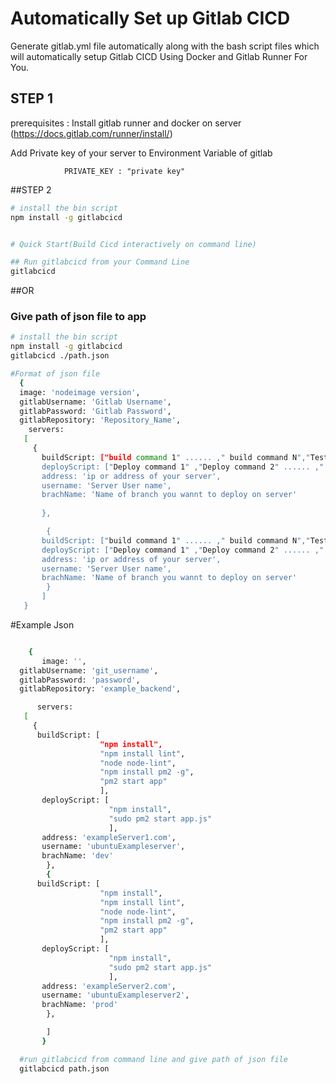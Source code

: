 
# Automatically Set up Gitlab CICD

Generate gitlab.yml file automatically along with the bash script files which will automatically setup Gitlab CICD Using Docker and Gitlab Runner For You.


## STEP 1
prerequisites : Install gitlab runner and docker on server              (https://docs.gitlab.com/runner/install/)


Add Private key of your server to Environment Variable of gitlab 

                PRIVATE_KEY : "private key"



##STEP 2

```bash
# install the bin script
npm install -g gitlabcicd


# Quick Start(Build Cicd interactively on command line)

## Run gitlabcicd from your Command Line
gitlabcicd

```

##OR



### Give path of json file to app

```bash
# install the bin script
npm install -g gitlabcicd
gitlabcicd ./path.json

#Format of json file
  {
  image: 'nodeimage version',
  gitlabUsername: 'Gitlab Username',
  gitlabPassword: 'Gitlab Password',
  gitlabRepository: 'Repository_Name',
    servers: 
   [ 
     { 
       buildScript: ["build command 1" ...... ," build command N","Test Command one"...."Test Command N"],
       deployScript: ["Deploy command 1" ,"Deploy command 2" ...... ," Deploy command N"],
       address: 'ip or address of your server',
       username: 'Server User name',
       brachName: 'Name of branch you wannt to deploy on server' 
       
       },

        {
       buildScript: ["build command 1" ...... ," build command N","Test Command one"...."Test Command N"],
       deployScript: ["Deploy command 1" ,"Deploy command 2" ...... ," Deploy command N"],
       address: 'ip or address of your server',
       username: 'Server User name',
       brachName: 'Name of branch you wannt to deploy on server'
        } 
       ]
   }


```



  #Example Json


```bash

    { 
       image: '',
  gitlabUsername: 'git_username',
  gitlabPassword: 'password',
  gitlabRepository: 'example_backend',

      servers: 
   [ 
     {
      buildScript: [
                    "npm install",
                    "npm install lint",
                    "node node-lint",
                    "npm install pm2 -g",
                    "pm2 start app"
                    ],
       deployScript: [
                      "npm install",
                      "sudo pm2 start app.js"
                      ],
       address: 'exampleServer1.com',
       username: 'ubuntuExampleserver',
       brachName: 'dev'
        },
        {
      buildScript: [
                    "npm install",
                    "npm install lint",
                    "node node-lint",
                    "npm install pm2 -g",
                    "pm2 start app"
                    ],
       deployScript: [
                      "npm install",
                      "sudo pm2 start app.js"
                      ],
       address: 'exampleServer2.com',
       username: 'ubuntuExampleserver2',
       brachName: 'prod'
        },

        ]
       }

  #run gitlabcicd from command line and give path of json file
  gitlabcicd path.json  




